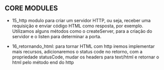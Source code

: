 ## CORE MODULES

- 15_http modulo para criar um servidor HTTP, ou seja, receber uma requisição e enviar código HTML como resposta, por exemplo. Utilizamos alguns métodos como o createServer, para a criação do servidor e o listen para determinar a porta.

- 16_retornando_html: para tornar HTML com http iremos implementar mais recursos, adicionaremos o status code no retorno, com a propriedade statusCode, mudar os headers para text/html e retornar o html pelo método end do http
